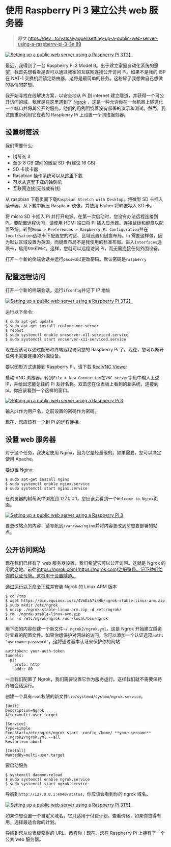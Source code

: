 # 使用 Raspberry Pi 3 建立公共 web 服务器

> 原文:[https://dev . to/vatsalyagoel/setting-up-a-public-web-server-using-a-raspberry-pi-3-3n 89](https://dev.to/vatsalyagoel/setting-up-a-public-web-server-using-a-raspberry-pi-3-3n89)

[![Setting up a public web server using a Raspberry Pi 3](img/c079d90aacfbaf665f92b1cba568de0b.png)T2】](https://res.cloudinary.com/practicaldev/image/fetch/s--pNDUfe6I--/c_limit%2Cf_auto%2Cfl_progressive%2Cq_auto%2Cw_880/https://vatsalyagoel.com/conteimg/2018/06/Raspberry_PI.jpeg)

最近，我得到了一台 Raspberry Pi 3 Model B。出于建立家庭自动化系统的愿望，我首先想看看是否可以通过我家的互联网连接公开访问 Pi。如果不是我的 ISP 在 NAT-1 交换机后锁定路由器，这将是最简单的任务。这粉碎了我想做自己想做的事情的梦想。

我开始寻找在线解决方案，以安全地从 Pi 到 internet 建立隧道，并获得一个可公开访问的域。我就是在这里遇到了 [Ngrok](https://ngrok.com/) ，这是一种允许你在一台机器上隧道化一个端口并将其公开的服务。他们的用例围绕着没有部署的演示和测试。然而，我试图重新利用它在我的 Raspberry Pi 上设置一个网络服务器。

## 设置树莓派

我们需要什么:

*   树莓派 3
*   至少 8 GB 空间的微型 SD 卡(建议 16 GB)
*   SD 卡读卡器
*   Raspbian 操作系统可以从[这里](https://www.raspberrypi.org/downloads/raspbian/)下载
*   可以从[这里](https://etcher.io/)下载的蚀刻机
*   互联网连接(无线或有线)

从 raspbian 下载页面下载`Raspbian Stretch with Desktop`。将微型 SD 卡插入读卡器。从下载中解压 Raspbian 映像，并使用 Etcher 将映像写入 SD 卡。

将 micro SD 卡插入 Pi 并打开电源。在第一次启动时，您没有办法远程连接到 Pi。要配置远程访问，请使用 HDMI 端口将 Pi 插入显示器。连接鼠标和键盘以配置系统。转到`Menu > Preferences > Raspberry Pi Configuration`并在`localisation`选项卡下配置您的时区、区域设置和键盘布局。In 需要这样做，因为默认区域设置为英国，而键盘布局不是我使用的标准布局。进入`Interfaces`选项卡，启用`SSH`和`VNC`。这样，您就可以远程访问 Pi，而无需连接任何外围设备。

打开一个新的终端会话并运行`passwd`以更改密码。默认密码是`raspberry`

## 配置远程访问

打开一个新的终端会话，运行`ifconfig`并记下 IP 地址

[![Setting up a public web server using a Raspberry Pi 3](img/7b9c346c639e87a02633e83df9a9af03.png)T2】](https://res.cloudinary.com/practicaldev/image/fetch/s--l3s9yFIA--/c_limit%2Cf_auto%2Cfl_progressive%2Cq_auto%2Cw_880/https://vatsalyagoel.com/conteimg/2017/10/ifconfig.PNG)

运行以下命令:

```
$ sudo apt-get update
$ sudo apt-get install realvnc-vnc-server
$ reboot
$ sudo systemctl enable vncserver-x11-serviced.service
$ sudo systemctl start vncserver-x11-serviced.service 
```

现在应该可以通过图形和终端远程访问您的 Raspberry Pi 了。现在，您可以断开任何不需要连接的外围设备。

要以图形方式连接到 Raspberry Pi，请下载 [RealVNC Viewer](https://www.realvnc.com/en/connect/download/viewer/)

启动 VNC 浏览器。转到`File > New Connection`在`VNC server`字段中输入上述 IP，并给出您能记住的 Pi 友好名称。双击您在仪表板上看到的新系统，连接到 pi。你应该看到一个这样的窗口。

[![Setting up a public web server using a Raspberry Pi 3](img/de0be45ddfe4528bdea1a2192482dd9c.png)](https://res.cloudinary.com/practicaldev/image/fetch/s--g8ZhCXS2--/c_limit%2Cf_auto%2Cfl_progressive%2Cq_auto%2Cw_880/https://vatsalyagoel.com/conteimg/2017/10/vncViewer-1.PNG) 

输入`pi`作为用户名，之前设置的密码作为密码。

现在，您应该有一个到 Pi 的远程连接。

## 设置 web 服务器

对于这个任务，我决定使用 Nginx，因为它是轻量级的。如果需要，您可以决定使用 Apache。

要设置 Nginx:

```
$ sudo apt-get install nginx
$ sudo systemctl enable nginx.service
$ sudo systemctl start nginx.service 
```

在浏览器的树莓派中浏览到 127.0.0.1，您应该会看到一个`Welcome to Nginx`页面。

[![Setting up a public web server using a Raspberry Pi 3](img/b3749c8656f46350f42c03beda382d3c.png)](https://res.cloudinary.com/practicaldev/image/fetch/s--OluS3D0g--/c_limit%2Cf_auto%2Cfl_progressive%2Cq_auto%2Cw_880/https://vatsalyagoel.com/conteimg/2017/10/welcome-to-nginx-window-5x3.png) 

要更改站点的内容，请导航到`/var/www/nginx`并将内容更改到您想要部署的站点。

## 公开访问网站

现在我们已经有了 web 服务器设置，我们希望它可以公开访问。这就是 Ngrok 的用武之地。前往[https://ngrok.com](https://ngrok.com)注册账号。记下他们给你的认证令牌。这将用于设置隧道。

[通过运行以下命令下载](https://ngrok.com/download)并安装 Ngrok 的 Linux ARM 版本

```
$ cd /tmp 
$ wget https://bin.equinox.io/c/4VmDzA7iaHb/ngrok-stable-linux-arm.zip
$ sudo mkdir /etc/ngrok
$ unzip ./ngrok-stable-linux-arm.zip -d /etc/ngrok/
$ rm ./ngrok-stable-linux-arm.zip
$ ln -s /etc/ngrok/ngrok /usr/local/bin/ngrok 
```

用下面的内容创建一个新文件`~/.ngrok2/ngrok.yml`。这是 Ngrok 开始建立隧道时查看的配置文件。如果你想保护对网站的访问，你可以添加一个认证选项`auth: "username:password"`，这将通过基本认证来保护你的网站

```
authtoken: your-auth-token
tunnels:
  pi:
    proto: http
    addr: 80 
```

一旦我们配置了 Ngrok，我们需要设置它作为服务运行。这样我们就不需要保持终端会话运行。

创建一个具有`root`权限的新文件`lib/systemd/system/ngrok.service`。

```
[Unit]
Description=Ngrok
After=multi-user.target

[Service]
Type=simple
ExecStart=/etc/ngrok/ngrok start -config /home/ **yourusername** /.ngrok2/ngrok.yml --all
Restart=on-abort

[Install]
WantedBy=multi-user.target 
```

要启动服务

```
$ systemctl daemon-reload
$ sudo systemctl enable ngrok.service
$ sudo systemctl start ngrok.service 
```

导航到`http://127.0.0.1:4040/status`，你应该会看到你的 ngrok 域名。

[![Setting up a public web server using a Raspberry Pi 3](img/1438156b75ef16e7da27d273be42aab0.png)T5】](https://res.cloudinary.com/practicaldev/image/fetch/s--xkAfCq0f--/c_limit%2Cf_auto%2Cfl_progressive%2Cq_auto%2Cw_880/https://vatsalyagoel.com/conteimg/2017/10/ngrok-status.PNG)

如果你想设置一个自定义域名，它只适用于付费计划。查看价格，如果你觉得有用，选择最适合你的计划。

导航到您从仪表板获得的 URL。恭喜你！现在，您在 Raspberry Pi 上拥有了一个公共 web 服务器。